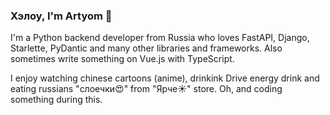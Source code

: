 ### Хэлоу, I'm Artyom 👋

I'm a Python backend developer from Russia who loves FastAPI, Django, Starlette, PyDantic and many other libraries and frameworks. Also sometimes write something on Vue.js with TypeScript.

I enjoy watching chinese cartoons (anime), drinkink Drive energy drink and eating russians "слоечки😍" from "Ярче☀" store. Oh, and coding something during this.

